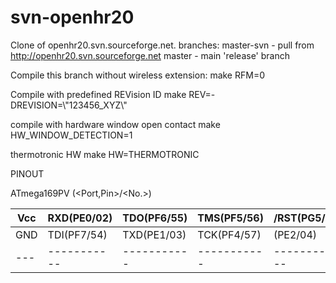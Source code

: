 svn-openhr20
============

Clone of openhr20.svn.sourceforge.net.
branches: master-svn - pull from http://openhr20.svn.sourceforge.net
          master - main 'release' branch


Compile this branch without wireless extension:
make RFM=0

Compile with predefined REVision ID
make REV=-DREVISION=\\\"123456_XYZ\\\"

compile with hardware window open contact
make HW_WINDOW_DETECTION=1

thermotronic HW
make HW=THERMOTRONIC


PINOUT

ATmega169PV <Func>(<Port,Pin>/<No.>)

| Vcc | RXD(PE0/02) | TDO(PF6/55) | TMS(PF5/56) | /RST(PG5/20) |
| --- | ----------- | ----------- | ----------- | ------------ |
| GND | TDI(PF7/54) | TXD(PE1/03) | TCK(PF4/57) |     (PE2/04) |
| --- | ----------- | ----------- | ----------- | ------------ |

